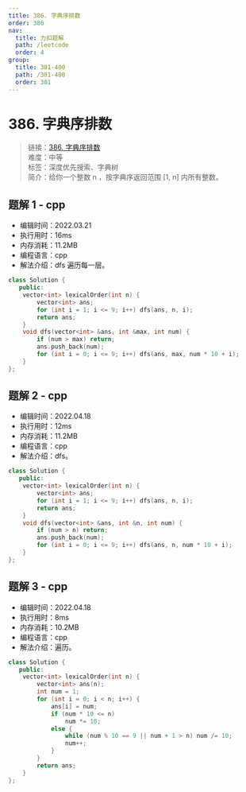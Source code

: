 ```yaml
---
title: 386. 字典序排数
order: 386
nav:
  title: 力扣题解
  path: /leetcode
  order: 4
group:
  title: 301-400
  path: /301-400
  order: 301
---
```


# 386. 字典序排数

> 链接：[386. 字典序排数](https://leetcode-cn.com/problems/lexicographical-numbers/)  
> 难度：中等  
> 标签：深度优先搜索、字典树  
> 简介：给你一个整数 n ，按字典序返回范围 [1, n] 内所有整数。

## 题解 1 - cpp

- 编辑时间：2022.03.21
- 执行用时：16ms
- 内存消耗：11.2MB
- 编程语言：cpp
- 解法介绍：dfs 遍历每一层。

```cpp
class Solution {
   public:
    vector<int> lexicalOrder(int n) {
        vector<int> ans;
        for (int i = 1; i <= 9; i++) dfs(ans, n, i);
        return ans;
    }
    void dfs(vector<int> &ans, int &max, int num) {
        if (num > max) return;
        ans.push_back(num);
        for (int i = 0; i <= 9; i++) dfs(ans, max, num * 10 + i);
    }
};
```
## 题解 2 - cpp
- 编辑时间：2022.04.18
- 执行用时：12ms
- 内存消耗：11.2MB
- 编程语言：cpp
- 解法介绍：dfs。
```cpp
class Solution {
   public:
    vector<int> lexicalOrder(int n) {
        vector<int> ans;
        for (int i = 1; i <= 9; i++) dfs(ans, n, i);
        return ans;
    }
    void dfs(vector<int> &ans, int &n, int num) {
        if (num > n) return;
        ans.push_back(num);
        for (int i = 0; i <= 9; i++) dfs(ans, n, num * 10 + i);
    }
};
```

## 题解 3 - cpp
- 编辑时间：2022.04.18
- 执行用时：8ms
- 内存消耗：10.2MB
- 编程语言：cpp
- 解法介绍：遍历。
```cpp
class Solution {
   public:
    vector<int> lexicalOrder(int n) {
        vector<int> ans(n);
        int num = 1;
        for (int i = 0; i < n; i++) {
            ans[i] = num;
            if (num * 10 <= n)
                num *= 10;
            else {
                while (num % 10 == 9 || num + 1 > n) num /= 10;
                num++;
            }
        }
        return ans;
    }
};
```
